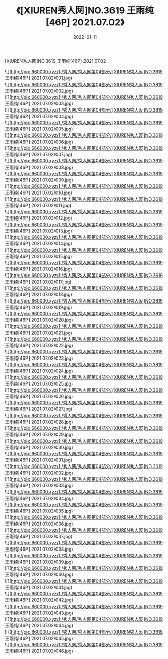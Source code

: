 ﻿---
layout: post
title:  《[XIUREN秀人网]NO.3619 王雨纯[46P] 2021.07.02》
date:   2022-01-11
img: http://pic.660000.xyz/1:/秀人网/秀人网第04部分/[XIUREN秀人网]NO.3619 王雨纯[46P] 2021.07.02/000.jpg
categories: [美女, 清纯, 唯美]
---

[XIUREN秀人网]NO.3619 王雨纯[46P] 2021.07.02

 ![](http://pic.660000.xyz/1:/秀人网/秀人网第04部分/[XIUREN秀人网]NO.3619 王雨纯[46P] 2021.07.02/001.jpg) <br>![](http://pic.660000.xyz/1:/秀人网/秀人网第04部分/[XIUREN秀人网]NO.3619 王雨纯[46P] 2021.07.02/002.jpg) <br>![](http://pic.660000.xyz/1:/秀人网/秀人网第04部分/[XIUREN秀人网]NO.3619 王雨纯[46P] 2021.07.02/003.jpg) <br>![](http://pic.660000.xyz/1:/秀人网/秀人网第04部分/[XIUREN秀人网]NO.3619 王雨纯[46P] 2021.07.02/004.jpg) <br>![](http://pic.660000.xyz/1:/秀人网/秀人网第04部分/[XIUREN秀人网]NO.3619 王雨纯[46P] 2021.07.02/005.jpg) <br>![](http://pic.660000.xyz/1:/秀人网/秀人网第04部分/[XIUREN秀人网]NO.3619 王雨纯[46P] 2021.07.02/006.jpg) <br>![](http://pic.660000.xyz/1:/秀人网/秀人网第04部分/[XIUREN秀人网]NO.3619 王雨纯[46P] 2021.07.02/007.jpg) <br>![](http://pic.660000.xyz/1:/秀人网/秀人网第04部分/[XIUREN秀人网]NO.3619 王雨纯[46P] 2021.07.02/008.jpg) <br>![](http://pic.660000.xyz/1:/秀人网/秀人网第04部分/[XIUREN秀人网]NO.3619 王雨纯[46P] 2021.07.02/009.jpg) <br>![](http://pic.660000.xyz/1:/秀人网/秀人网第04部分/[XIUREN秀人网]NO.3619 王雨纯[46P] 2021.07.02/010.jpg) <br>![](http://pic.660000.xyz/1:/秀人网/秀人网第04部分/[XIUREN秀人网]NO.3619 王雨纯[46P] 2021.07.02/011.jpg) <br>![](http://pic.660000.xyz/1:/秀人网/秀人网第04部分/[XIUREN秀人网]NO.3619 王雨纯[46P] 2021.07.02/012.jpg) <br>![](http://pic.660000.xyz/1:/秀人网/秀人网第04部分/[XIUREN秀人网]NO.3619 王雨纯[46P] 2021.07.02/013.jpg) <br>![](http://pic.660000.xyz/1:/秀人网/秀人网第04部分/[XIUREN秀人网]NO.3619 王雨纯[46P] 2021.07.02/014.jpg) <br>![](http://pic.660000.xyz/1:/秀人网/秀人网第04部分/[XIUREN秀人网]NO.3619 王雨纯[46P] 2021.07.02/015.jpg) <br>![](http://pic.660000.xyz/1:/秀人网/秀人网第04部分/[XIUREN秀人网]NO.3619 王雨纯[46P] 2021.07.02/016.jpg) <br>![](http://pic.660000.xyz/1:/秀人网/秀人网第04部分/[XIUREN秀人网]NO.3619 王雨纯[46P] 2021.07.02/017.jpg) <br>![](http://pic.660000.xyz/1:/秀人网/秀人网第04部分/[XIUREN秀人网]NO.3619 王雨纯[46P] 2021.07.02/018.jpg) <br>![](http://pic.660000.xyz/1:/秀人网/秀人网第04部分/[XIUREN秀人网]NO.3619 王雨纯[46P] 2021.07.02/019.jpg) <br>![](http://pic.660000.xyz/1:/秀人网/秀人网第04部分/[XIUREN秀人网]NO.3619 王雨纯[46P] 2021.07.02/020.jpg) <br>![](http://pic.660000.xyz/1:/秀人网/秀人网第04部分/[XIUREN秀人网]NO.3619 王雨纯[46P] 2021.07.02/021.jpg) <br>![](http://pic.660000.xyz/1:/秀人网/秀人网第04部分/[XIUREN秀人网]NO.3619 王雨纯[46P] 2021.07.02/022.jpg) <br>![](http://pic.660000.xyz/1:/秀人网/秀人网第04部分/[XIUREN秀人网]NO.3619 王雨纯[46P] 2021.07.02/023.jpg) <br>![](http://pic.660000.xyz/1:/秀人网/秀人网第04部分/[XIUREN秀人网]NO.3619 王雨纯[46P] 2021.07.02/024.jpg) <br>![](http://pic.660000.xyz/1:/秀人网/秀人网第04部分/[XIUREN秀人网]NO.3619 王雨纯[46P] 2021.07.02/025.jpg) <br>![](http://pic.660000.xyz/1:/秀人网/秀人网第04部分/[XIUREN秀人网]NO.3619 王雨纯[46P] 2021.07.02/026.jpg) <br>![](http://pic.660000.xyz/1:/秀人网/秀人网第04部分/[XIUREN秀人网]NO.3619 王雨纯[46P] 2021.07.02/027.jpg) <br>![](http://pic.660000.xyz/1:/秀人网/秀人网第04部分/[XIUREN秀人网]NO.3619 王雨纯[46P] 2021.07.02/028.jpg) <br>![](http://pic.660000.xyz/1:/秀人网/秀人网第04部分/[XIUREN秀人网]NO.3619 王雨纯[46P] 2021.07.02/029.jpg) <br>![](http://pic.660000.xyz/1:/秀人网/秀人网第04部分/[XIUREN秀人网]NO.3619 王雨纯[46P] 2021.07.02/030.jpg) <br>![](http://pic.660000.xyz/1:/秀人网/秀人网第04部分/[XIUREN秀人网]NO.3619 王雨纯[46P] 2021.07.02/031.jpg) <br>![](http://pic.660000.xyz/1:/秀人网/秀人网第04部分/[XIUREN秀人网]NO.3619 王雨纯[46P] 2021.07.02/032.jpg) <br>![](http://pic.660000.xyz/1:/秀人网/秀人网第04部分/[XIUREN秀人网]NO.3619 王雨纯[46P] 2021.07.02/033.jpg) <br>![](http://pic.660000.xyz/1:/秀人网/秀人网第04部分/[XIUREN秀人网]NO.3619 王雨纯[46P] 2021.07.02/034.jpg) <br>![](http://pic.660000.xyz/1:/秀人网/秀人网第04部分/[XIUREN秀人网]NO.3619 王雨纯[46P] 2021.07.02/035.jpg) <br>![](http://pic.660000.xyz/1:/秀人网/秀人网第04部分/[XIUREN秀人网]NO.3619 王雨纯[46P] 2021.07.02/036.jpg) <br>![](http://pic.660000.xyz/1:/秀人网/秀人网第04部分/[XIUREN秀人网]NO.3619 王雨纯[46P] 2021.07.02/037.jpg) <br>![](http://pic.660000.xyz/1:/秀人网/秀人网第04部分/[XIUREN秀人网]NO.3619 王雨纯[46P] 2021.07.02/038.jpg) <br>![](http://pic.660000.xyz/1:/秀人网/秀人网第04部分/[XIUREN秀人网]NO.3619 王雨纯[46P] 2021.07.02/039.jpg) <br>![](http://pic.660000.xyz/1:/秀人网/秀人网第04部分/[XIUREN秀人网]NO.3619 王雨纯[46P] 2021.07.02/040.jpg) <br>![](http://pic.660000.xyz/1:/秀人网/秀人网第04部分/[XIUREN秀人网]NO.3619 王雨纯[46P] 2021.07.02/041.jpg) <br>![](http://pic.660000.xyz/1:/秀人网/秀人网第04部分/[XIUREN秀人网]NO.3619 王雨纯[46P] 2021.07.02/042.jpg) <br>![](http://pic.660000.xyz/1:/秀人网/秀人网第04部分/[XIUREN秀人网]NO.3619 王雨纯[46P] 2021.07.02/043.jpg) <br>![](http://pic.660000.xyz/1:/秀人网/秀人网第04部分/[XIUREN秀人网]NO.3619 王雨纯[46P] 2021.07.02/044.jpg) <br>![](http://pic.660000.xyz/1:/秀人网/秀人网第04部分/[XIUREN秀人网]NO.3619 王雨纯[46P] 2021.07.02/045.jpg) <br>![](http://pic.660000.xyz/1:/秀人网/秀人网第04部分/[XIUREN秀人网]NO.3619 王雨纯[46P] 2021.07.02/046.jpg) <br>